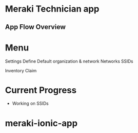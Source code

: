 # Meraki Technician app



## App Flow Overview

# Menu
Settings
  Define Default organization & network
Networks
SSIDs

Inventory
Claim

# Current Progress
- Working on SSIDs
# meraki-ionic-app
